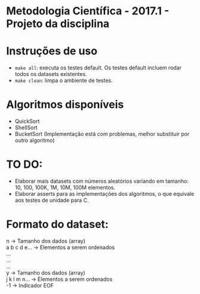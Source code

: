 # Metodologia Científica - 2017.1 - Projeto da disciplina

# Instruções de uso

- `make all`: executa os testes default. Os testes default incluem rodar todos os datasets existentes.
- `make clean`: limpa o ambiente de testes.

# Algoritmos disponíveis

- QuickSort
- ShellSort
- BucketSort (Implementação está com problemas, melhor substituir por outro algoritmo)

# TO DO:
- Elaborar mais datasets com números aleatórios variando em tamanho: 10, 100, 100K, 1M, 10M, 100M elementos.
- Elaborar asserts para as implementações dos algoritmos, o que equivale aos testes de unidade para C.

# Formato do dataset:  
  
n 					-> Tamanho dos dados (array)  
a b c d e... 		-> Elementos a serem ordenados  
...  
...  
...  
y 					-> Tamanho dos dados (array)  
j k l m n... 		-> Elementos a serem ordenados  
-1 					-> Indicador EOF  